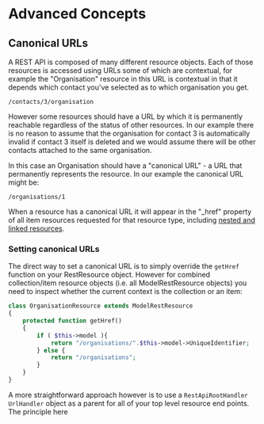 Advanced Concepts
=================

## Canonical URLs

A REST API is composed of many different resource objects. Each of those resources is accessed using URLs some of 
which are contextual, for example the "Organisation" resource in this URL is contextual in that it depends which
contact you've selected as to which organisation you get.

```
/contacts/3/organisation
```

However some resources should have a URL by which it is permanently reachable regardless of the status of
other resources. In our example there is no reason to assume that the organisation for contact 3 is
automatically invalid if contact 3 itself is deleted and we would assume there will be other contacts attached
to the same organisation.

In this case an Organisation should have a "canonical URL" - a URL that permanently represents the resource. In
our example the canonical URL might be:

```
/organisations/1
```

When a resource has a canonical URL it will appear in the "_href" property of all item resources requested for
that resource type, including [nested and linked resources](model-bound#nested-resources).

### Setting canonical URLs

The direct way to set a canonical URL is to simply override the `getHref` function on your RestResource
object. However for combined collection/item resource objects (i.e. all ModelRestResource objects) you need
to inspect whether the current context is the collection or an item:

``` php
class OrganisationResource extends ModelRestResource
{
    protected function getHref()
    {
        if ( $this->model ){
            return "/organisations/".$this->model->UniqueIdentifier;
        } else {
            return "/organisations";
        }
    }
}
```

A more straightforward approach however is to use a `RestApiRootHandler` `UrlHandler` object as a parent
for all of your top level resource end points. The principle here 